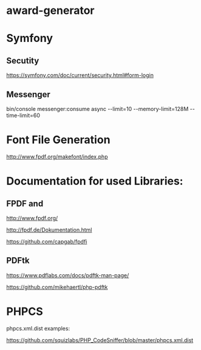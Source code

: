 # award-generator

# Symfony
## Secutity
https://symfony.com/doc/current/security.html#form-login
## Messenger
bin/console messenger:consume async --limit=10 --memory-limit=128M --time-limit=60

# Font File Generation
http://www.fpdf.org/makefont/index.php

# Documentation for used Libraries:
## FPDF and 
http://www.fpdf.org/

http://fpdf.de/Dokumentation.html

https://github.com/capgab/fpdfi

## PDFtk
https://www.pdflabs.com/docs/pdftk-man-page/

https://github.com/mikehaertl/php-pdftk

# PHPCS

phpcs.xml.dist examples:

https://github.com/squizlabs/PHP_CodeSniffer/blob/master/phpcs.xml.dist
